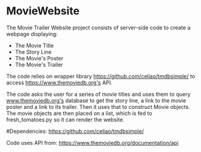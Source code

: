 # MovieWebsite
The Movie Trailer Website project consists of server-side code to create a webpage displaying:

- The Movie Title
- The Story Line
- The Movie's Poster
- The Movie's Trailer

The code relies on wrapper library https://github.com/celiao/tmdbsimple/ to access https://www.themoviedb.org's API. 

The code asks the user for a series of movie titles and uses them to query www.themoviedb.org's database to get the story line, a link to the movie poster and a link to its trailer. Then it uses that to construct Movie objects. The movie objects are then placed on a list, which is fed to fresh_tomatoes.py so it can render the website. 

#Dependencies:
https://github.com/celiao/tmdbsimple/

Code uses API from:
https://www.themoviedb.org/documentation/api

